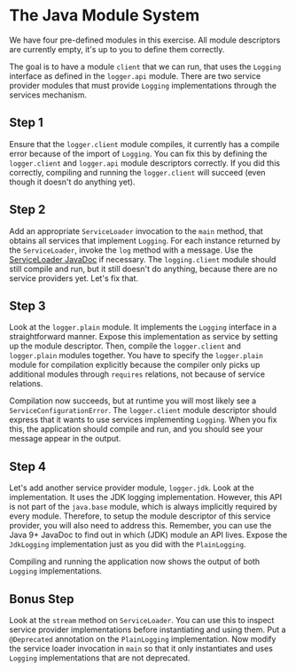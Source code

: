 # The Java Module System

We have four pre-defined modules in this exercise.
All module descriptors are currently empty, it's up to you to define them correctly.

The goal is to have a module `client` that we can run, that uses the `Logging` interface as defined in the `logger.api` module.
There are two service provider modules that must provide `Logging` implementations through the services mechanism.

## Step 1
Ensure that the `logger.client` module compiles, it currently has a compile error because of the import of `Logging`.
You can fix this by defining the `logger.client` and `logger.api` module descriptors correctly.
If you did this correctly, compiling and running the `logger.client` will succeed (even though it doesn't do anything yet).

## Step 2
Add an appropriate `ServiceLoader` invocation to the `main` method, that obtains all services that implement `Logging`.
For each instance returned by the `ServiceLoader`, invoke the `log` method with a message.
Use the [ServiceLoader JavaDoc](https://docs.oracle.com/javase/10/docs/api/java/util/ServiceLoader.html) if necessary.
The `logging.client` module should still compile and run, but it still doesn't do anything, because there are no service providers yet.
Let's fix that.

## Step 3
Look at the `logger.plain` module. It implements the `Logging` interface in a straightforward manner.
Expose this implementation as service by setting up the module descriptor.
Then, compile the `logger.client` and `logger.plain` modules together.
You have to specify the `logger.plain` module for compilation explicitly because the compiler only picks up additional modules through `requires` relations, not because of service relations.

Compilation now succeeds, but at runtime you will most likely see a `ServiceConfigurationError`.
The `logger.client` module descriptor should express that it wants to use services implementing `Logging`.
When you fix this, the application should compile and run, and you should see your message appear in the output.

## Step 4
Let's add another service provider module, `logger.jdk`.
Look at the implementation.
It uses the JDK logging implementation.
However, this API is not part of the `java.base` module, which is always implicitly required by every module.
Therefore, to setup the module descriptor of this service provider, you will also need to address this.
Remember, you can use the Java 9+ JavaDoc to find out in which (JDK) module an API lives.
Expose the `JdkLogging` implementation just as you did with the `PlainLogging`.

Compiling and running the application now shows the output of both `Logging` implementations.

## Bonus Step
Look at the `stream` method on `ServiceLoader`.
You can use this to inspect service provider implementations before instantiating and using them.
Put a `@Deprecated` annotation on the `PlainLogging` implementation.
Now modify the service loader invocation in `main` so that it only instantiates and uses `Logging` implementations that are not deprecated.
